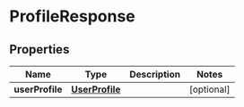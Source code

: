 
# ProfileResponse

## Properties
| Name | Type | Description | Notes |
| ------------ | ------------- | ------------- | ------------- |
| **userProfile** | [**UserProfile**](UserProfile.md) |  |  [optional] |



